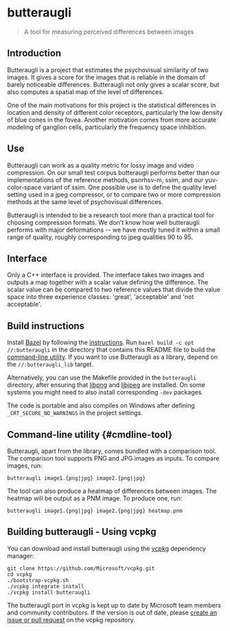 # butteraugli

> A tool for measuring perceived differences between images

## Introduction

Butteraugli is a project that estimates the psychovisual similarity of two
images. It gives a score for the images that is reliable in the domain of barely
noticeable differences. Butteraugli not only gives a scalar score, but also
computes a spatial map of the level of differences.

One of the main motivations for this project is the statistical differences in
location and density of different color receptors, particularly the low density
of blue cones in the fovea. Another motivation comes from more accurate modeling
of ganglion cells, particularly the frequency space inhibition.

## Use

Butteraugli can work as a quality metric for lossy image and video compression.
On our small test corpus butteraugli performs better than our implementations of
the reference methods, psnrhsv-m, ssim, and our yuv-color-space variant of ssim.
One possible use is to define the quality level setting used in a jpeg
compressor, or to compare two or more compression methods at the same level of
psychovisual differences.

Butteraugli is intended to be a research tool more than a practical tool for
choosing compression formats. We don't know how well butteraugli performs with
major deformations -- we have mostly tuned it within a small range of quality,
roughly corresponding to jpeg qualities 90 to 95.

## Interface

Only a C++ interface is provided. The interface takes two images and outputs a
map together with a scalar value defining the difference. The scalar value can
be compared to two reference values that divide the value space into three
experience classes: 'great', 'acceptable' and 'not acceptable'.

## Build instructions

Install [Bazel](http://bazel.build) by following the
[instructions](https://www.bazel.build/docs/install.html). Run `bazel build -c opt
//:butteraugli` in the directory that contains this README file to build the
[command-line utility](#cmdline-tool). If you want to use Butteraugli as a
library, depend on the `//:butteraugli_lib` target.

Alternatively, you can use the Makefile provided in the `butteraugli` directory,
after ensuring that [libpng](http://www.libpng.org/) and
[libjpeg](http://ijg.org/) are installed. On some systems you might need to also
install corresponding `-dev` packages.

The code is portable and also compiles on Windows after defining
`_CRT_SECURE_NO_WARNINGS` in the project settings.

## Command-line utility {#cmdline-tool}

Butteraugli, apart from the library, comes bundled with a comparison tool. The
comparison tool supports PNG and JPG images as inputs. To compare images, run:

```
butteraugli image1.{png|jpg} image2.{png|jpg}
```

The tool can also produce a heatmap of differences between images. The heatmap
will be output as a PNM image. To produce one, run:

```
butteraugli image1.{png|jpg} image2.{png|jpg} heatmap.pnm
```

## Building butteraugli - Using vcpkg

You can download and install butteraugli using the [vcpkg](https://github.com/Microsoft/vcpkg) dependency manager:

    git clone https://github.com/Microsoft/vcpkg.git
    cd vcpkg
    ./bootstrap-vcpkg.sh
    ./vcpkg integrate install
    ./vcpkg install butteraugli

The butteraugli port in vcpkg is kept up to date by Microsoft team members and community contributors. If the version is out of date, please [create an issue or pull request](https://github.com/Microsoft/vcpkg) on the vcpkg repository.
